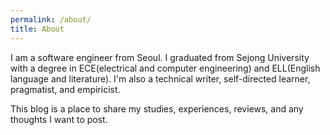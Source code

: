 ```yaml
---
permalink: /about/
title: About
---
```

I am a software engineer from Seoul.
I graduated from Sejong University with a degree in ECE(electrical and computer engineering) and ELL(English language and literature).
I'm also a technical writer, self-directed learner, pragmatist, and empiricist.

This blog is a place to share my studies, experiences, reviews, and any thoughts I want to post.
